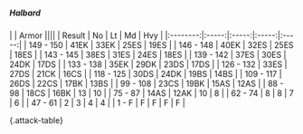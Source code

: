 ##### Halbard

|      |   Armor   ||||
|   Result   |   No   |   Lt   |   Md   |   Hvy   |
|:--------:|:-----:|:-----:|:-----:|:-----:|
| 149 - 150 | 41EK | 33EK | 25ES | 19ES |
| 146 - 148 | 40EK | 32ES | 25ES | 18ES |
| 143 - 145 | 38ES | 31ES | 24ES | 18ES |
| 139 - 142 | 37ES | 30ES | 24DK | 17DS |
| 133 - 138 | 35EK | 29DK | 23DS | 17DS |
| 126 - 132 | 33ES | 27DS | 21CK | 16CS |
| 118 - 125 | 30DS | 24DK | 19BS | 14BS |
| 109 - 117 | 26DS | 22CS | 17BK | 13BS |
| 99 - 108 | 23CS | 19BK | 15AS | 12AS |
| 88 - 98 | 18CS | 16BK | 13 | 10 |
| 75 - 87 | 14AS | 12AK | 10 | 8 |
| 62 - 74 | 8 | 8 | 7 | 6 |
| 47 - 61 | 2 | 3 | 4 | 4 |
| 1 - F | F | F | F | F |

{.attack-table}
